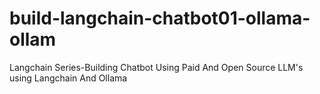 # build-langchain-chatbot01-ollama-ollam
Langchain Series-Building Chatbot Using Paid And Open Source LLM's using Langchain And Ollama
